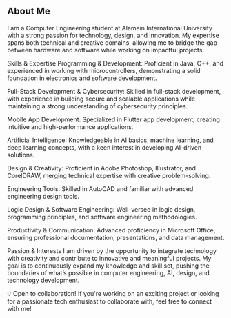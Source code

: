  ## About Me

I am a Computer Engineering student at Alamein International University with a strong passion for technology, design, and innovation. My expertise spans both technical and creative domains, allowing me to bridge the gap between hardware and software while working on impactful projects.

Skills & Expertise
Programming & Development: Proficient in Java, C++, and experienced in working with microcontrollers, demonstrating a solid foundation in electronics and software development.

Full-Stack Development & Cybersecurity: Skilled in full-stack development, with experience in building secure and scalable applications while maintaining a strong understanding of cybersecurity principles.

Mobile App Development: Specialized in Flutter app development, creating intuitive and high-performance applications.

Artificial Intelligence: Knowledgeable in AI basics, machine learning, and deep learning concepts, with a keen interest in developing AI-driven solutions.

Design & Creativity: Proficient in Adobe Photoshop, Illustrator, and CorelDRAW, merging technical expertise with creative problem-solving.

Engineering Tools: Skilled in AutoCAD and familiar with advanced engineering design tools.

Logic Design & Software Engineering: Well-versed in logic design, programming principles, and software engineering methodologies.

Productivity & Communication: Advanced proficiency in Microsoft Office, ensuring professional documentation, presentations, and data management.

Passion & Interests
I am driven by the opportunity to integrate technology with creativity and contribute to innovative and meaningful projects. My goal is to continuously expand my knowledge and skill set, pushing the boundaries of what’s possible in computer engineering, AI, design, and technology development.

💡 Open to collaboration! If you're working on an exciting project or looking for a passionate tech enthusiast to collaborate with, feel free to connect with me!
